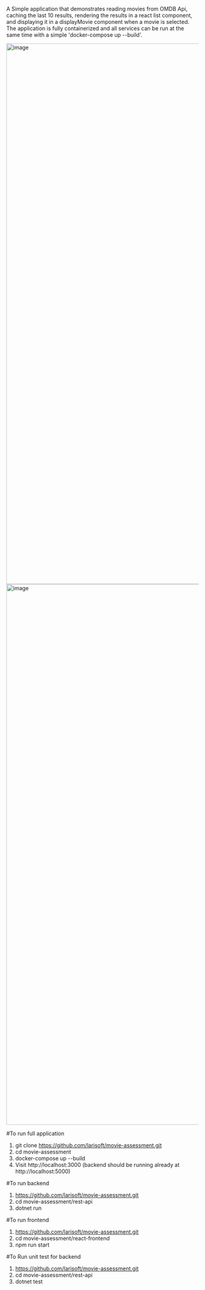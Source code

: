 A Simple application that demonstrates reading movies from OMDB Api, caching the last 10 results, rendering the results in a react list component, and displaying it in a displayMovie component when a movie is selected. The application is fully containerized and all services can be run at the same time with a simple 'docker-compose up --build'.

<img width="1413" alt="image" src="https://github.com/larisoft/movie-assessment/assets/11951443/90092ed5-574a-44df-b2fc-e7f87760152b">
<img width="1413" alt="image" src="https://github.com/larisoft/movie-assessment/assets/11951443/466c5415-d247-40dd-8398-3b4e477c625c">



#To run full application 
1. git clone https://github.com/larisoft/movie-assessment.git
2. cd movie-assessment
3. docker-compose up --build 
4. Visit http://localhost:3000 (backend should be running already at http://localhost:5000)


#To run backend 
1. https://github.com/larisoft/movie-assessment.git
2. cd movie-assessment/rest-api
3. dotnet run

#To run frontend
1. https://github.com/larisoft/movie-assessment.git
2. cd movie-assessment/react-frontend
3. npm run start 

#To Run unit test for backend 
1. https://github.com/larisoft/movie-assessment.git
2. cd movie-assessment/rest-api
3. dotnet test
